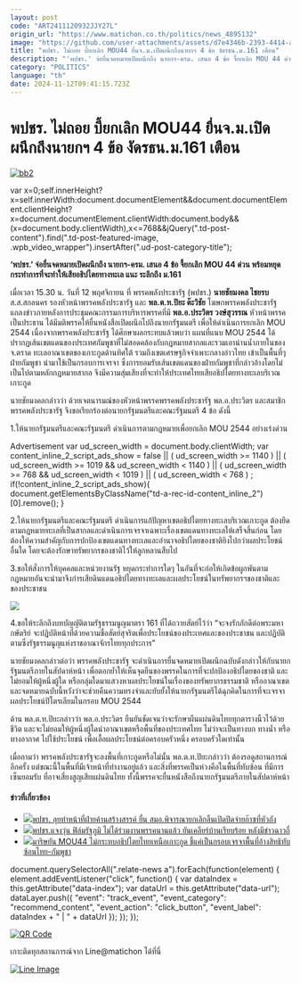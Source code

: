 ```yaml
---
layout: post
code: "ART2411120932JJY27L"
origin_url: "https://www.matichon.co.th/politics/news_4895132"
image: "https://github.com/user-attachments/assets/d7e4346b-2393-4414-a463-9c67707958d3"
title: "พปชร. ไม่ถอย บี้ยกเลิก MOU44 ยื่นจ.ม.เปิดผนึกถึงนายกฯ 4 ข้อ งัดรธน.ม.161 เตือน"
description: "'พปชร.' จ่อยื่นจดหมายเปิดผนึกถึง นายกฯ-ครม. เสนอ 4 ข้อ จี้ยกเลิก MOU 44 ด่วน พร้อมหยุดกระทำการที่จะทำให้เสียอธิปไตยทางทะเล แนะ ระลึกถึง ม.161"
category: "POLITICS"
language: "th"
date: 2024-11-12T09:41:15.723Z
---
```


# พปชร. ไม่ถอย บี้ยกเลิก MOU44 ยื่นจ.ม.เปิดผนึกถึงนายกฯ 4 ข้อ งัดรธน.ม.161 เตือน

[![](https://www.matichon.co.th/wp-content/uploads/2024/11/bb2.jpg "bb2")](https://www.matichon.co.th/wp-content/uploads/2024/11/bb2.jpg)

var x=0;self.innerHeight?x=self.innerWidth:document.documentElement&&document.documentElement.clientHeight?x=document.documentElement.clientWidth:document.body&&(x=document.body.clientWidth),x<=768&&jQuery(".td-post-content").find(".td-post-featured-image, .wpb\_video\_wrapper").insertAfter(".ud-post-category-title");

**‘พปชร.’ จ่อยื่นจดหมายเปิดผนึกถึง นายกฯ-ครม. เสนอ 4 ข้อ จี้ยกเลิก MOU 44 ด่วน พร้อมหยุดกระทำการที่จะทำให้เสียอธิปไตยทางทะเล แนะ ระลึกถึง ม.161**

เมื่อเวลา 15.30 น. วันที่ 12 พฤศจิกายน ที่ พรรคพลังประชารัฐ (พปชร.) **นายชัยมงคล ไชยรบ** ส.ส.สกลนคร รองหัวหน้าพรรคพลังประชารัฐ และ **พล.ต.ท.ปิยะ ต๊ะวิชัย** โฆษกพรรคพลังประชารัฐ แถลงข่าวภายหลังการประชุมคณะกรรมการบริหารพรรคที่มี **พล.อ.ประวิตร วงษ์สุวรรณ** หัวหน้าพรรค เป็นประธาน ได้มีมติพรรคให้ยื่นหนังสือเปิดผนึกไปถึงนายกรัฐมนตรี เพื่อให้ดำเนินการยกเลิก MOU 2544 เนื่องจากพรรคพลังประชารัฐ ได้ศึกษาผลกระทบแล้วพบว่า แผนที่แนบ MOU 2544 ได้ปรากฏเส้นเขตแดนของประเทศกัมพูชาที่ไม่สอดคล้องกับกฎหมายสากลและรวมเอาน่านน้ำภายในของ จ.ตราด ทะเลอาณาเขตของเกาะกูดด้านทิศใต้ รวมถึงเขตเศรษฐกิจจำเพาะกลางอ่าวไทย เข้าเป็นพื้นที่ๆ ฝ่ายกัมพูชา นำมาใช้เป็นกรอบการเจรจา ซึ่งการยอมรับเส้นเขตแดนของฝ่ายกัมพูชาที่กล่าวอ้างโดยไม่เป็นไปตามหลักกฎหมายสากล จึงมีความสุ่มเสียงที่จะทำให้ประเทศไทยเสียอธิปไตยทางทะเลบริเวณเกาะกูด

นายชัยมงคลกล่าวว่า ด้วยเจตนารมณ์ของหัวหน้าพรรคพรรคพลังประชารัฐ พล.อ.ประวิตร และสมาชิกพรรคพลังประชารัฐ จึงขอเรียกร้องต่อนายกรัฐมนตรีและคณะรัฐมนตรี 4 ข้อ ดังนี้

1.ให้นายกรัฐมนตรีและคณะรัฐมนตรี ดำเนินการตามกฎหมายเพื่อยกเลิก MOU 2544 อย่างเร่งด่วน

Advertisement var ud\_screen\_width = document.body.clientWidth; var content\_inline\_2\_script\_ads\_show = false || ( ud\_screen\_width >= 1140 ) || ( ud\_screen\_width >= 1019 && ud\_screen\_width < 1140 ) || ( ud\_screen\_width >= 768 && ud\_screen\_width < 1019 ) || ( ud\_screen\_width < 768 ) ; if(!content\_inline\_2\_script\_ads\_show){ document.getElementsByClassName("td-a-rec-id-content\_inline\_2")\[0\].remove(); }

2.ให้นายกรัฐมนตรีและคณะรัฐมนตรี ดำเนินการแก้ปัญหาเขตอธิปไตยทางทะเลบริเวณเกาะกูด ต้องยึดตามกฎหมายทะเลที่เป็นสากลและดำเนินการเจรจาเฉพาะเรื่องเขตแดนทางทะเลให้เสร็จสิ้นก่อน โดยต้องให้ความสำคัญกับการปกป้องเขตแดนทางทะเลและอำนาจอธิปไตยของชาติยิงไปกว่าผลประโยชน์อื่นใด โดยจะต้องรักษาทรัพยากรของชาติไว้ให้ลูกหลานสืบไป

3.ขอให้สั่งการให้บุคคลและหน่วยงานรัฐ หยุดกระทำการใดๆ ในอันที่จะก่อให้เกิดข้อผูกพันตามกฎหมายอันจะนำมาจึงก่ารเสียดินแดนอธิปไตยทางทะเลและผลประโยชน์ในทรัพยากรฯของชาติและของประชาชน

![](https://www.matichon.co.th/wp-content/uploads/2024/11/S__13148319_0.jpg)

4.ขอให้ระลึกถึงบทบัญญัติตามรัฐธรรมนูญมาตรา 161 ที่ได้ถวายสัตย์ไว้ว่า “จะจงรักภักดีต่อพระมหากษัตริย์ จะปฏิบัติหน้าที่ด้วยความชื่อสัตย์สุจริตเพื่อประโยชน์ของประเทศและของประชาชน และปฏิบัติตามซึ่งรัฐธรรมนูญแห่งราชอาณาจักรไทยทุกประการ”

นายชัยมงคลกล่าวต่อว่า พรรคพลังประชารัฐ จะดำเนินการยื่นจดหมายเปิดผนึกฉบับดังกล่าวให้กับนายกรัฐมนตรีภายในสัปดาห์หน้า เพื่อตอกย้ำให้เห็นจุดยืนของพรรคในการที่จะปกป้องอธิปไตยของชาติ และไม่ยอมให้ผู้หนึ่งผู้ใด หรือกลุ่มใดมาแสวงหาผลประโยชน์ในเรื่องของทรัพยากรธรรมชาติ หรืออาณาเขต และจดหมายฉบับนี้หวังว่าจะช่วยคืนความทรงจำและยับยั้งให้นายกรัฐมนตรีได้ฉุกคิดในการที่จะเจรจาผลประโยชน์ปิโตรเลียมในกรอบ MOU 2544

ด้าน พล.ต.ท.ปิยะกล่าวว่า พล.อ.ประวิตร ยืนยันชัดเจนว่าจะรักษาผืนแผ่นดินไทยทุกตารางนิ้วไว้ด้วยชีวิต และจะไม่ยอมให้ผู้หนึ่งผู้ใดนำอาณาเขตหรือพื้นที่ของประเทศไทย ไม่ว่าจะเป็นทางบก ทางน้ำ หรือทางอากาศ ไปใช้ประโยชน์ เพื่อเอื้อผลประโยชน์ต่อครอบครัวหนึ่ง ครอบครัวใดเท่านั้น

เมื่อถามว่า พรรคพลังประชารัฐจะลงพื้นที่เกาะกูด​หรือไม่นั้น​ พล.ต.ท.ปิยะ​กล่าวว่า ต้องรอดูสถานการณ์อีกครั้ง​ แต่ขณะนี้ในพื้นที่มีเจ้าหน้าที่ทำงานอยู่แล้ว และสิ่งที่พรรคเป็นห่วงคือในพื้นที่ทับซ้อน​ ที่มีการเซ็นยอมรับ ที่อาจเสี่ยงสูญเสียแผ่นดินไทย ทั้งนี้พรรคจะยื่นหนังสือถึงนายกรัฐมนตรีภายในสัปดาห์หน้า

#### ข่าวที่เกี่ยวข้อง

*   [![](https://www.matichon.co.th/wp-content/uploads/2024/11/dernna1.jpg)พปชร. ลุยทำหน้าที่ฝ่ายค้านสร้างสรรค์ ยื่น สมอ.พิจารณายกเลิกลิ้นเปิดปิดจ่ายก๊าซที่หัวถัง](https://www.matichon.co.th/politics/news_4895109)
*   [![](https://www.matichon.co.th/wp-content/uploads/2024/11/S__13148.jpg)พปชร.แจงวุ่น ฟิล์มรัฐภูมิ ไม่ได้ร่วมงานพรรคนานแล้ว ยันเคลียร์บ้านเรียบร้อย หลังมีข่าวฉาวถี่](https://www.matichon.co.th/politics/news_4894977)
*   [![](https://www.matichon.co.th/wp-content/uploads/2024/11/ma728.jpg)มาริษยัน MOU44 ไม่กระทบอธิปไตยไทยเหนือเกาะกูด ชี้แค่เป็นกรอบเจรจาพื้นที่อ้างสิทธิทับซ้อนไทย-กัมพูชา](https://www.matichon.co.th/foreign/news_4894514)

document.querySelectorAll(".relate-news a").forEach(function(element) { element.addEventListener("click", function() { var dataIndex = this.getAttribute("data-index"); var dataUrl = this.getAttribute("data-url"); dataLayer.push({ "event": "track\_event", "event\_category": "recommend\_content", "event\_action": "click\_button", "event\_label": dataIndex + " | " + dataUrl }); }); });

[![QR Code](https://www.matichon.co.th/wp-content/uploads/2023/07/wob1371z.jpg)](https://lin.ee/ht0nDxX)

เกาะติดทุกสถานการณ์จาก Line@matichon ได้ที่นี่

[![Line Image](https://www.matichon.co.th/wp-content/uploads/2023/07/th.png)](https://lin.ee/ht0nDxX)